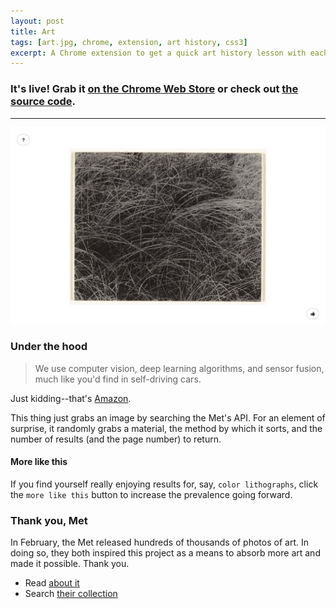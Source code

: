 ```yaml
---
layout: post
title: Art
tags: [art.jpg, chrome, extension, art history, css3]
excerpt: A Chrome extension to get a quick art history lesson with each new tab.
---
```

### It's live! Grab it [on the Chrome Web Store](https://chrome.google.com/webstore/detail/camjlcjebflgchepghjpjeiddegldhae) or check out [the source code](https://github.com/zchr/art "GitHub source code").

----
![A screenshot of the new tab page](/images/misc/art.png)

### Under the hood
> We use computer vision, deep learning algorithms, and sensor fusion, much like you'd find in self-driving cars.

Just kidding--that's [Amazon](https://www.amazon.com/b?node=16008589011).

 This thing just grabs an image by searching the Met's API. For an element of surprise, it randomly grabs a material, the method by which it sorts, and the number of results (and the page number) to return.

#### More like this
If you find yourself really enjoying results for, say, `color lithographs`, click the `more like this` button to increase the prevalence going forward.

### Thank you, Met
In February, the Met released hundreds of thousands of photos of art. In doing so, they both inspired this project as a means to absorb more art and made it possible. Thank you.  
 - Read [about it](https://www.nytimes.com/2017/02/07/arts/design/met-museum-makes-375000-images-available-for-free.html?_r=0)
 - Search [their collection](http://www.metmuseum.org/art/collection#!?perPage=20&showOnly=withImage%7Copenaccess&sortBy=Relevance&sortOrder=asc&offset=0&pageSize=0)
